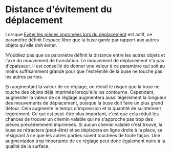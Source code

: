 Distance d'évitement du déplacement
===

Lorsque [Eviter les pièces imprimées lors du déplacement](travel_avoid_other_parts.md) est actif, ce paramètre définit l'espace libre que la buse garde par rapport aux autres objets qu'elle doit éviter.

N'oubliez pas que ce paramètre définit la distance entre les autres objets et l'axe du mouvement de translation. Le mouvement de déplacement n'a pas d'épaisseur. Il est conseillé de donner une valeur à ce paramètre qui soit au moins suffisamment grande pour que l'extrémité de la buse ne touche pas les autres parties.

En augmentant la valeur de ce réglage, on réduit le risque que la buse ne touche des objets déjà imprimés lorsqu'elle les contourne. Cependant, augmenter la valeur de ce réglage augmentera aussi légèrement la longueur des mouvements de déplacement, puisque la buse doit faire un plus grand détour. Cela augmente le temps d'impression et la quantité de suintement légèrement. Ce qui est peut-être plus important, c'est que cela réduit les chances de trouver un chemin valable qui ne s'approche pas trop des pièces précédemment imprimées. Si aucun chemin valable n'est trouvé, la buse se rétractera (peut-être) et se déplacera en ligne droite à la place, se résignant à ce que les autres parties soient touchées de toute façon. Une augmentation trop importante de ce réglage peut donc également nuire à la qualité de la surface.
